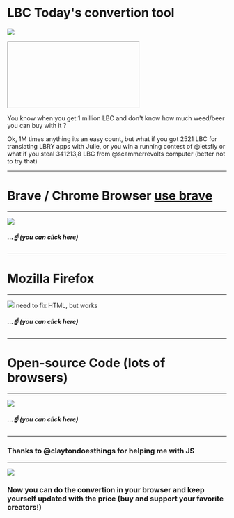 # LBC Today's convertion tool 

![](https://i.ibb.co/3SmZWyk/Screenshot-4.jpg)

<iframe src="lbry://@SHORTCUT#b/lbc#7" ></iframe>

You know when you get 1 million LBC and don't know how much weed/beer you can buy with it ?

 Ok, 1M times anything its an easy count, but what if you got 2521 LBC for translating LBRY apps with Julie, or you win a running contest of @letsfly or what if you steal 341213,8 LBC from @scammerrevolts computer (better not to try that) 

---
# Brave / Chrome Browser [use brave](https://brave.com/?ref=duw104)
---
[![](https://i.ibb.co/kKLHJCF/Screenshot-3.jpg)](https://chrome.google.com/webstore/detail/lbc-today/ealgadmpgaefckfpclemccenfkjihedn/related) 

 ##### ...:point_up:  (you can click here)
---
# Mozilla Firefox 
---
[![](https://i.ibb.co/7vwwjQN/Screenshot-2.jpg)](https://addons.mozilla.org/firefox/downloads/file/3657516/lbc_today-1.2.1-fx.xpi) need to fix HTML, but works
 ##### ...:point_up:  (you can click here)
----
# Open-source Code (lots of browsers)
---
[![](https://i.ibb.co/6v7cwrX/download-github.png)](https://github.com/VladHZC/lbc-today/archive/master.zip)
 ##### ...:point_up:  (you can click here)
-------
### Thanks to @claytondoesthings for helping me with JS
 -----
 ![](https://i.ibb.co/hsYXzhX/Screenshot-2.png )

### Now you can do the convertion in your browser and keep yourself updated with the price (buy and support your favorite creators!) 
